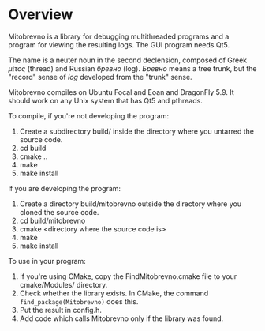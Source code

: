 # Overview
Mitobrevno is a library for debugging multithreaded programs and a program for viewing the resulting logs. The GUI program needs Qt5.

The name is a neuter noun in the second declension, composed of Greek *μίτος* (thread) and Russian *бревно* (log). *Бревно* means a tree trunk, but the "record" sense of *log* developed from the "trunk" sense.

Mitobrevno compiles on Ubuntu Focal and Eoan and DragonFly 5.9. It should work on any Unix system that has Qt5 and pthreads.

To compile, if you're not developing the program:

1. Create a subdirectory build/ inside the directory where you untarred the source code.
2. cd build
3. cmake ..
4. make
5. make install

If you are developing the program:

1. Create a directory build/mitobrevno outside the directory where you cloned the source code.
2. cd build/mitobrevno
3. cmake \<directory where the source code is\>
4. make
5. make install

To use in your program:

1. If you're using CMake, copy the FindMitobrevno.cmake file to your cmake/Modules/ directory.
2. Check whether the library exists. In CMake, the command `find_package(Mitobrevno)` does this.
3. Put the result in config.h.
4. Add code which calls Mitobrevno only if the library was found.
